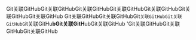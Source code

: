 Git关联GitHubGit关联GitHubGit关联GitHubGit关联GitHubGit关联GitHubGit关联GitHubGit关联GitHub
Git关联GitHubGit关联GitHubGit`关联GitHubGit关联GitHubG`it关联GitHu**bGit关联GitH**ubGit关联GitHub
'Git关联GitHubGit关联GitHubGit关联GitHub
